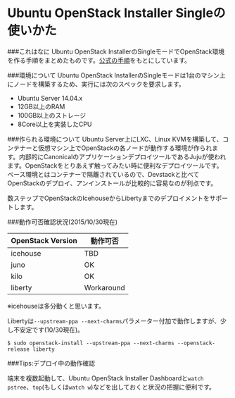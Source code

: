 # Ubuntu OpenStack Installer Singleの使いかた

###これはなに
Ubuntu OpenStack InstallerのSingleモードでOpenStack環境を作る手順をまとめたものです。[公式の手順](http://openstack.astokes.org/guides/single-install)をもとにしています。

###環境について
Ubuntu OpenStack InstallerのSingleモードは1台のマシン上にノードを構築するため、実行には次のスペックを要求します。

- Ubuntu Server 14.04.x
- 12GB以上のRAM
- 100GB以上のストレージ
- 8Core以上を実装したCPU

###作られる環境について
Ubuntu Server上にLXC、Linux KVMを構築して、コンテナーと仮想マシン上でOpenStackの各ノードが動作する環境が作られます。内部的にCanonicalのアプリケーションデプロイツールであるJujuが使われます。OpenStackをとりあえず触ってみたい時に便利なデプロイツールです。
ベース環境とはコンテナーで隔離されているので、Devstackと比べてOpenStackのデプロイ、アンインストールが比較的に容易なのが利点です。

数ステップでOpenStackのIcehouseからLibertyまでのデプロイメントをサポートします。

###動作可否確認状況(2015/10/30現在)

OpenStack Version | 動作可否     | 
----------------- | ------------ | 
icehouse          | TBD          |       
juno              | OK           |      
kilo              | OK           |       
liberty           | Workaround   |       

※icehouseは多分動くと思います。

Libertyは`--upstream-ppa --next-charms`パラメーター付加で動作しますが、少し不安定です(10/30現在)。

````
$ sudo openstack-install --upstream-ppa --next-charms --openstack-release liberty
````


###Tips:デプロイ中の動作確認

端末を複数起動して、Ubuntu OpenStack Installer Dashboardと`watch pstree`、`top`(もしくは`watch w`)などを出しておくと状況の把握に便利です。

